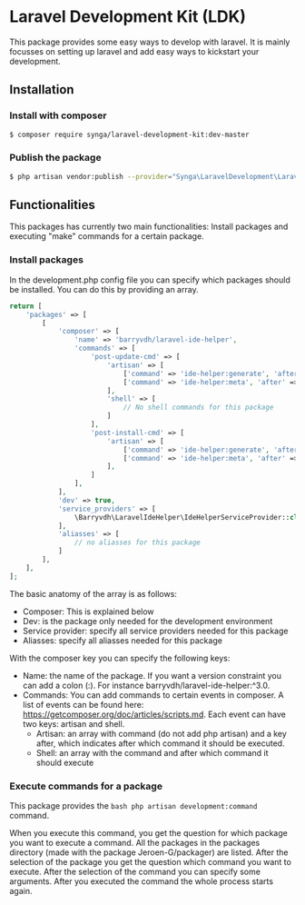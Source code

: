 # Laravel Development Kit (LDK)

This package provides some easy ways to develop with laravel. It is mainly focusses on setting up laravel and add 
easy ways to kickstart your development.

## Installation

### Install with composer

```bash
$ composer require synga/laravel-development-kit:dev-master
```

### Publish the package

```bash
$ php artisan vendor:publish --provider="Synga\LaravelDevelopment\LaravelDevelopmentServiceProvider"
```

## Functionalities

This packages has currently two main functionalities: Install packages and executing "make" commands for a certain 
package.

### Install packages

In the development.php config file you can specify which packages should be installed. You can do this by providing 
an array.

```php 
return [
    'packages' => [
        [
            'composer' => [
                'name' => 'barryvdh/laravel-ide-helper',
                'commands' => [
                    'post-update-cmd' => [
                        'artisan' => [
                            ['command' => 'ide-helper:generate', 'after' => 'Illuminate\\Foundation\\ComposerScripts::postInstall'],
                            ['command' => 'ide-helper:meta', 'after' => 'Illuminate\\Foundation\\ComposerScripts::postInstall']
                        ],
                        'shell' => [
                            // No shell commands for this package
                        ]
                    ],
                    'post-install-cmd' => [
                        'artisan' => [
                            ['command' => 'ide-helper:generate', 'after' => 'Illuminate\\Foundation\\ComposerScripts::postInstall'],
                            ['command' => 'ide-helper:meta', 'after' => 'Illuminate\\Foundation\\ComposerScripts::postInstall']
                        ],
                    ]
                ],
            ],
            'dev' => true,
            'service_providers' => [
                \Barryvdh\LaravelIdeHelper\IdeHelperServiceProvider::class,
            ],
            'aliasses' => [
                // no aliasses for this package
            ]
        ],
    ],
];
```

The basic anatomy of the array is as follows:

- Composer: This is explained below
- Dev: is the package only needed for the development environment
- Service provider: specify all service providers needed for this package
- Aliasses: specify all aliasses needed for this package

With the composer key you can specify the following keys:
 
- Name: the name of the package. If you want a version constraint you can add a colon (:). For instance 
barryvdh/laravel-ide-helper:^3.0.
- Commands: You can add commands to certain events in composer. A list of events can be found here: 
https://getcomposer.org/doc/articles/scripts.md. Each event can have two keys: artisan and shell. 
    - Artisan: an array with command (do not add php artisan) and a key after, which indicates after which command it
     should be executed.
    - Shell: an array with the command and after which command it should execute

### Execute commands for a package

This package provides the ```bash php artisan development:command``` command. 

When you execute this command, you get the
question for which package you want to execute a command. All the packages in the packages directory (made with the package Jeroen-G/packager) are listed. After 
the selection of the package you get the question which command you want to execute. After the selection of the command 
you can specify some arguments. After you executed the command the whole process starts again.


